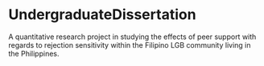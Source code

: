 # UndergraduateDissertation
A quantitative research project in studying the effects of peer support with regards to rejection sensitivity within the Filipino LGB community living in the Philippines.
